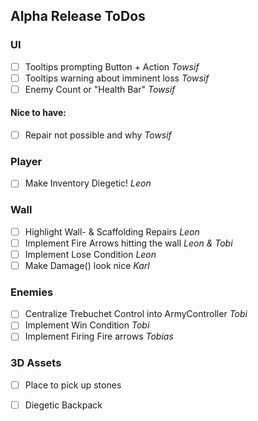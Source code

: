## Alpha Release ToDos

### UI
- [ ] Tooltips prompting Button + Action _Towsif_
- [ ] Tooltips warning about imminent loss _Towsif_
- [ ] Enemy Count or "Health Bar" _Towsif_
#### Nice to have:
- [ ] Repair not possible and why _Towsif_

### Player
- [ ] Make Inventory Diegetic! _Leon_
      
### Wall
- [ ] Highlight Wall- & Scaffolding Repairs _Leon_
- [ ] Implement Fire Arrows hitting the wall _Leon & Tobi_
- [ ] Implement Lose Condition _Leon_
- [ ] Make Damage() look nice _Karl_

### Enemies
- [ ] Centralize Trebuchet Control into ArmyController _Tobi_
- [ ] Implement Win Condition _Tobi_
- [ ] Implement Firing Fire arrows _Tobias_

### 3D Assets
- [ ] Place to pick up stones
- [ ] Diegetic Backpack



